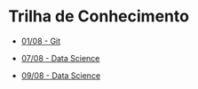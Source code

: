 # Trilha de Conhecimento

- [01/08 - Git](01_08.md)

- [07/08 - Data Science](07_08.md)

- [09/08 - Data Science](09_08.md)
